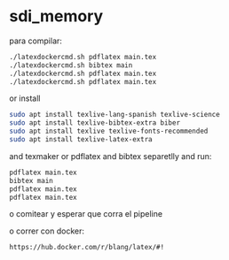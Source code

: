 # sdi_memory


para compilar:
```bash
./latexdockercmd.sh pdflatex main.tex
./latexdockercmd.sh bibtex main
./latexdockercmd.sh pdflatex main.tex
./latexdockercmd.sh pdflatex main.tex
```

or install
```bash
sudo apt install texlive-lang-spanish texlive-science 
sudo apt install texlive-bibtex-extra biber
sudo apt install texlive texlive-fonts-recommended
sudo apt install texlive-latex-extra
```
and texmaker or pdflatex and bibtex separetlly
and run:
```bash
pdflatex main.tex
bibtex main
pdflatex main.tex
pdflatex main.tex
```


 o comitear y esperar que corra el pipeline

 o correr con docker:
 ```bash
 https://hub.docker.com/r/blang/latex/#!
 ```